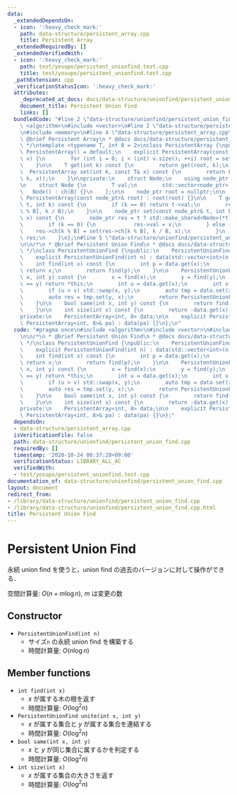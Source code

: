 ```yaml
---
data:
  _extendedDependsOn:
  - icon: ':heavy_check_mark:'
    path: data-structure/persistent_array.cpp
    title: Persistent Array
  _extendedRequiredBy: []
  _extendedVerifiedWith:
  - icon: ':heavy_check_mark:'
    path: test/yosupo/persistent_unionfind.test.cpp
    title: test/yosupo/persistent_unionfind.test.cpp
  _pathExtension: cpp
  _verificationStatusIcon: ':heavy_check_mark:'
  attributes:
    _deprecated_at_docs: docs/data-structure/unionfind/persistent_union_find.md
    document_title: Persistent Union Find
    links: []
  bundledCode: "#line 2 \"data-structure/unionfind/persistent_union_find.cpp\"\n#include\
    \ <algorithm>\n#include <vector>\n#line 2 \"data-structure/persistent_array.cpp\"\
    \n#include <memory>\n#line 4 \"data-structure/persistent_array.cpp\"\n\n/*\n *\
    \ @brief Persistent Array\n * @docs docs/data-structure/persistent_array.md\n\
    \ */\ntemplate <typename T, int B = 2>\nclass PersistentArray {\npublic:\n   \
    \ PersistentArray() = default;\n    explicit PersistentArray(const std::vector<T>&\
    \ v) {\n        for (int i = 0; i < (int) v.size(); ++i) root = set(root, i, v[i]);\n\
    \    }\n\n    T get(int k) const {\n        return get(root, k);\n    }\n\n  \
    \  PersistentArray set(int k, const T& x) const {\n        return PersistentArray(set(root,\
    \ k, x));\n    }\n\nprivate:\n    struct Node;\n    using node_ptr = std::shared_ptr<Node>;\n\
    \n    struct Node {\n        T val;\n        std::vector<node_ptr> ch;\n     \
    \   Node() : ch(B) {}\n    };\n\n    node_ptr root = nullptr;\n\n    explicit\
    \ PersistentArray(const node_ptr& root) : root(root) {}\n\n    T get(const node_ptr&\
    \ t, int k) const {\n        if (k == 0) return t->val;\n        return get(t->ch[k\
    \ % B], k / B);\n    }\n\n    node_ptr set(const node_ptr& t, int k, const T&\
    \ x) const {\n        node_ptr res = t ? std::make_shared<Node>(*t) : std::make_shared<Node>();\n\
    \        if (k == 0) {\n            res->val = x;\n        } else {\n        \
    \    res->ch[k % B] = set(res->ch[k % B], k / B, x);\n        }\n        return\
    \ res;\n    }\n};\n#line 5 \"data-structure/unionfind/persistent_union_find.cpp\"\
    \n\n/*\n * @brief Persistent Union Find\n * @docs docs/data-structure/unionfind/persistent_union_find.md\n\
    \ */\nclass PersistentUnionFind {\npublic:\n    PersistentUnionFind() = default;\n\
    \    explicit PersistentUnionFind(int n) : data(std::vector<int>(n, -1)) {}\n\n\
    \    int find(int x) const {\n        int p = data.get(x);\n        if (p < 0)\
    \ return x;\n        return find(p);\n    }\n\n    PersistentUnionFind unite(int\
    \ x, int y) const {\n        x = find(x);\n        y = find(y);\n        if (x\
    \ == y) return *this;\n        int u = data.get(x);\n        int v = data.get(y);\n\
    \        if (u > v) std::swap(x, y);\n        auto tmp = data.set(x, u + v);\n\
    \        auto res = tmp.set(y, x);\n        return PersistentUnionFind(res);\n\
    \    }\n\n    bool same(int x, int y) const {\n        return find(x) == find(y);\n\
    \    }\n\n    int size(int x) const {\n        return -data.get(x);\n    }\n\n\
    private:\n    PersistentArray<int, 8> data;\n\n    explicit PersistentUnionFind(const\
    \ PersistentArray<int, 8>& pa) : data(pa) {}\n};\n"
  code: "#pragma once\n#include <algorithm>\n#include <vector>\n#include \"../persistent_array.cpp\"\
    \n\n/*\n * @brief Persistent Union Find\n * @docs docs/data-structure/unionfind/persistent_union_find.md\n\
    \ */\nclass PersistentUnionFind {\npublic:\n    PersistentUnionFind() = default;\n\
    \    explicit PersistentUnionFind(int n) : data(std::vector<int>(n, -1)) {}\n\n\
    \    int find(int x) const {\n        int p = data.get(x);\n        if (p < 0)\
    \ return x;\n        return find(p);\n    }\n\n    PersistentUnionFind unite(int\
    \ x, int y) const {\n        x = find(x);\n        y = find(y);\n        if (x\
    \ == y) return *this;\n        int u = data.get(x);\n        int v = data.get(y);\n\
    \        if (u > v) std::swap(x, y);\n        auto tmp = data.set(x, u + v);\n\
    \        auto res = tmp.set(y, x);\n        return PersistentUnionFind(res);\n\
    \    }\n\n    bool same(int x, int y) const {\n        return find(x) == find(y);\n\
    \    }\n\n    int size(int x) const {\n        return -data.get(x);\n    }\n\n\
    private:\n    PersistentArray<int, 8> data;\n\n    explicit PersistentUnionFind(const\
    \ PersistentArray<int, 8>& pa) : data(pa) {}\n};"
  dependsOn:
  - data-structure/persistent_array.cpp
  isVerificationFile: false
  path: data-structure/unionfind/persistent_union_find.cpp
  requiredBy: []
  timestamp: '2020-10-24 00:37:28+09:00'
  verificationStatus: LIBRARY_ALL_AC
  verifiedWith:
  - test/yosupo/persistent_unionfind.test.cpp
documentation_of: data-structure/unionfind/persistent_union_find.cpp
layout: document
redirect_from:
- /library/data-structure/unionfind/persistent_union_find.cpp
- /library/data-structure/unionfind/persistent_union_find.cpp.html
title: Persistent Union Find
---
```

# Persistent Union Find

永続 union find を使うと，union find の過去のバージョンに対して操作ができる．

空間計算量: $O(n + m \log n)$, $m$ は変更の数

## Constructor

- `PersistentUnionFind(int n)`
    - サイズ`n` の永続 union find を構築する
    - 時間計算量: $O(n \log n)$

## Member functions

- `int find(int x)`
    - $x$ が属する木の根を返す
    - 時間計算量: $O(\log^2 n)$
- `PersistentUnionFind unite(int x, int y)`
    - $x$ が属する集合と $y$ が属する集合を連結する
    - 時間計算量: $O(\log^2 n)$
- `bool same(int x, int y)`
    - $x$ と $y$ が同じ集合に属するかを判定する
    - 時間計算量: $O(\log^2 n)$
- `int size(int x)`
    - $x$ が属する集合の大きさを返す
    - 時間計算量: $O(\log^2 n)$
